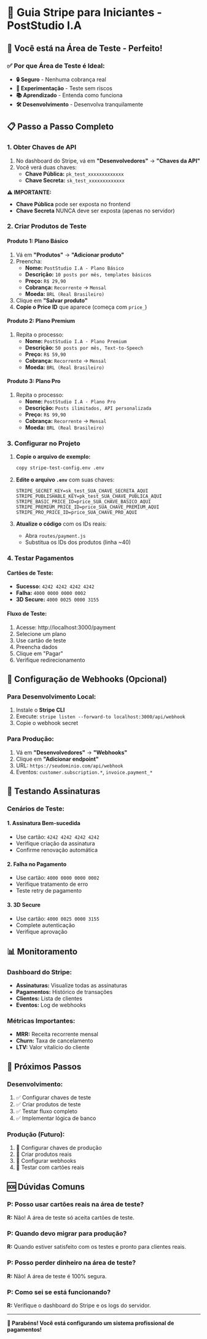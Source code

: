 # 🚀 Guia Stripe para Iniciantes - PostStudio I.A

## 🎯 **Você está na Área de Teste - Perfeito!**

### ✅ **Por que Área de Teste é Ideal:**
- **🔒 Seguro** - Nenhuma cobrança real
- **🧪 Experimentação** - Teste sem riscos
- **📚 Aprendizado** - Entenda como funciona
- **🛠️ Desenvolvimento** - Desenvolva tranquilamente

## 📋 **Passo a Passo Completo**

### **1. Obter Chaves de API**

1. No dashboard do Stripe, vá em **"Desenvolvedores"** → **"Chaves da API"**
2. Você verá duas chaves:
   - **Chave Pública:** `pk_test_xxxxxxxxxxxxx`
   - **Chave Secreta:** `sk_test_xxxxxxxxxxxxx`

**⚠️ IMPORTANTE:** 
- **Chave Pública** pode ser exposta no frontend
- **Chave Secreta** NUNCA deve ser exposta (apenas no servidor)

### **2. Criar Produtos de Teste**

#### **Produto 1: Plano Básico**
1. Vá em **"Produtos"** → **"Adicionar produto"**
2. Preencha:
   - **Nome:** `PostStudio I.A - Plano Básico`
   - **Descrição:** `10 posts por mês, templates básicos`
   - **Preço:** `R$ 29,90`
   - **Cobrança:** `Recorrente` → `Mensal`
   - **Moeda:** `BRL (Real Brasileiro)`
3. Clique em **"Salvar produto"**
4. **Copie o Price ID** que aparece (começa com `price_`)

#### **Produto 2: Plano Premium**
1. Repita o processo:
   - **Nome:** `PostStudio I.A - Plano Premium`
   - **Descrição:** `50 posts por mês, Text-to-Speech`
   - **Preço:** `R$ 59,90`
   - **Cobrança:** `Recorrente` → `Mensal`
   - **Moeda:** `BRL (Real Brasileiro)`

#### **Produto 3: Plano Pro**
1. Repita o processo:
   - **Nome:** `PostStudio I.A - Plano Pro`
   - **Descrição:** `Posts ilimitados, API personalizada`
   - **Preço:** `R$ 99,90`
   - **Cobrança:** `Recorrente` → `Mensal`
   - **Moeda:** `BRL (Real Brasileiro)`

### **3. Configurar no Projeto**

1. **Copie o arquivo de exemplo:**
   ```bash
   copy stripe-test-config.env .env
   ```

2. **Edite o arquivo `.env`** com suas chaves:
   ```env
   STRIPE_SECRET_KEY=sk_test_SUA_CHAVE_SECRETA_AQUI
   STRIPE_PUBLISHABLE_KEY=pk_test_SUA_CHAVE_PUBLICA_AQUI
   STRIPE_BASIC_PRICE_ID=price_SUA_CHAVE_BASICO_AQUI
   STRIPE_PREMIUM_PRICE_ID=price_SUA_CHAVE_PREMIUM_AQUI
   STRIPE_PRO_PRICE_ID=price_SUA_CHAVE_PRO_AQUI
   ```

3. **Atualize o código** com os IDs reais:
   - Abra `routes/payment.js`
   - Substitua os IDs dos produtos (linha ~40)

### **4. Testar Pagamentos**

#### **Cartões de Teste:**
- **Sucesso:** `4242 4242 4242 4242`
- **Falha:** `4000 0000 0000 0002`
- **3D Secure:** `4000 0025 0000 3155`

#### **Fluxo de Teste:**
1. Acesse: http://localhost:3000/payment
2. Selecione um plano
3. Use cartão de teste
4. Preencha dados
5. Clique em "Pagar"
6. Verifique redirecionamento

## 🔧 **Configuração de Webhooks (Opcional)**

### **Para Desenvolvimento Local:**
1. Instale o **Stripe CLI**
2. Execute: `stripe listen --forward-to localhost:3000/api/webhook`
3. Copie o webhook secret

### **Para Produção:**
1. Vá em **"Desenvolvedores"** → **"Webhooks"**
2. Clique em **"Adicionar endpoint"**
3. URL: `https://seudominio.com/api/webhook`
4. Eventos: `customer.subscription.*`, `invoice.payment_*`

## 🧪 **Testando Assinaturas**

### **Cenários de Teste:**

#### **1. Assinatura Bem-sucedida**
- Use cartão: `4242 4242 4242 4242`
- Verifique criação da assinatura
- Confirme renovação automática

#### **2. Falha no Pagamento**
- Use cartão: `4000 0000 0000 0002`
- Verifique tratamento de erro
- Teste retry de pagamento

#### **3. 3D Secure**
- Use cartão: `4000 0025 0000 3155`
- Complete autenticação
- Verifique aprovação

## 📊 **Monitoramento**

### **Dashboard do Stripe:**
- **Assinaturas:** Visualize todas as assinaturas
- **Pagamentos:** Histórico de transações
- **Clientes:** Lista de clientes
- **Eventos:** Log de webhooks

### **Métricas Importantes:**
- **MRR:** Receita recorrente mensal
- **Churn:** Taxa de cancelamento
- **LTV:** Valor vitalício do cliente

## 🚀 **Próximos Passos**

### **Desenvolvimento:**
1. ✅ Configurar chaves de teste
2. ✅ Criar produtos de teste
3. ✅ Testar fluxo completo
4. ✅ Implementar lógica de banco

### **Produção (Futuro):**
1. 🔄 Configurar chaves de produção
2. 🔄 Criar produtos reais
3. 🔄 Configurar webhooks
4. 🔄 Testar com cartões reais

## 🆘 **Dúvidas Comuns**

### **P: Posso usar cartões reais na área de teste?**
**R:** Não! A área de teste só aceita cartões de teste.

### **P: Quando devo migrar para produção?**
**R:** Quando estiver satisfeito com os testes e pronto para clientes reais.

### **P: Posso perder dinheiro na área de teste?**
**R:** Não! A área de teste é 100% segura.

### **P: Como sei se está funcionando?**
**R:** Verifique o dashboard do Stripe e os logs do servidor.

---

**🎉 Parabéns! Você está configurando um sistema profissional de pagamentos!**
